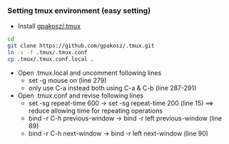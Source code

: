 ### Setting tmux environment (easy setting)
+ Install [gpakosz/.tmux](https://github.com/gpakosz/.tmux.git)
``` bash
cd
git clone https://github.com/gpakosz/.tmux.git
ln -s -f .tmux/.tmux.conf
cp .tmux/.tmux.conf.local .
```
+ Open .tmux.local and uncomment following lines
	* set -g mouse on (line 279)
	* only use C-a instead both using C-a & C-b (line 287-291)
+ Open .tmux.conf and revise following lines
	* set -sg repeat-time 600 -> set -sg repeat-time 200 (line 15) ==> reduce allowing time for repeating operations
	* bind -r C-h previous-window -> bind -r left previous-window (line 89)
	* bind -r C-h next-window -> bind -r left next-window         (line 90)
